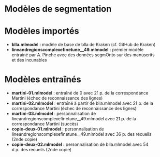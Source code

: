 Modèles de segmentation
===

# Modèles importés

- **blla.mlmodel** : modèle de base de blla de Kraken (cf. GitHub de Kraken)
- **lineandregionscomplexefinetune__49.mlmodel** : premier modèle entrainé par A. Pinche avec des données segmOnto sur des manuscrits et des incunables

# Modèles entraînés

- **martini-01.mlmodel** : entraîné de 0  avec 21 p. de la correspondance Martini (échec de reconnaissance des lignes)
- **martini-02.mlmodel** : entraîné à partir de blla.mlmodel  avec 21 p. de la correspondance Martini (échec de reconnaissance des lignes)
- **martini-03.mlmodel** : personnalisation de lineandregionscomplexefinetune__49.mlmodel avec 21 p. de la correspondance Martini (succès)
- **copie-deux-01.mlmodel** : personnalisation de lineandregionscomplexefinetune__49.mlmodel avec 36 p. des recueils (2nde copie)
- **copie-deux-02.mlmodel** : personnalisation de blla.mlmodel avec 54 d.p. des recueils (2nde copie)
